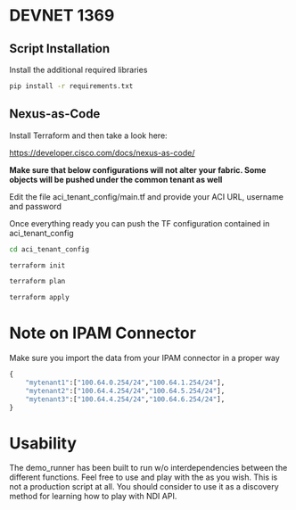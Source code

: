 # DEVNET 1369

## Script Installation 

Install the additional required libraries
```bash
pip install -r requirements.txt 
```

## Nexus-as-Code
Install Terraform and then take a look here:

https://developer.cisco.com/docs/nexus-as-code/

**Make sure that below configurations will not alter your fabric. Some objects will be pushed under the common tenant as well**

Edit the file aci_tenant_config/main.tf and provide your ACI URL, username and password

Once everything ready you can push the TF configuration contained in aci_tenant_config

```bash
cd aci_tenant_config

terraform init

terraform plan

terraform apply
```

# Note on IPAM Connector
Make sure you import the data from your IPAM connector in a proper way

```python
{
    "mytenant1":["100.64.0.254/24","100.64.1.254/24"],
    "mytenant2":["100.64.4.254/24","100.64.5.254/24"],
    "mytenant3":["100.64.4.254/24","100.64.6.254/24"],
}
```
# Usability

The demo_runner has been built to run w/o interdependencies between the different functions. Feel free to use and play with the as you wish. This is not a production script at all. You should consider to use it as a discovery method for learning how to play with NDI API. 
